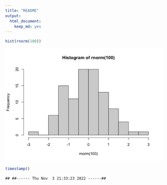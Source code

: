 ```yaml
---
title: "README"
output: 
  html_document: 
    keep_md: yes
---
```



```r
hist(rnorm(100))
```

![](README_files/figure-html/unnamed-chunk-4-1.png)<!-- -->


```r
timestamp()
```

```
## ##------ Thu Nov  3 21:33:23 2022 ------##
```

